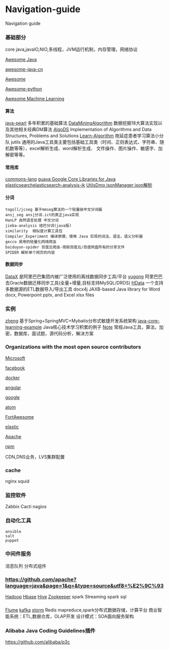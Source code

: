 # Navigation-guide
Navigation guide


### 基础部分
   core java,javaIO,NIO,多线程，JVM运行机制，内存管理，网络协议
   
   [Awesome Java](https://github.com/akullpp/awesome-java)
   
   [awesome-java-cn](https://github.com/jobbole/awesome-java-cn)
   
   [Awesome](https://github.com/sindresorhus/awesome)
   
   [Awesome-python](https://github.com/vinta/awesome-python)
   
   [Awesome Machine Learning](https://github.com/josephmisiti/awesome-machine-learning)
  
#### 算法
[java-pearl](https://github.com/robertleepeak/java-pearl) 多年积累的基础算法
[DataMiningAlgorithm](https://github.com/linyiqun/DataMiningAlgorithm) 数据挖掘18大算法实现以及其他相关经典DM算法
[AlgoDS](https://github.com/sherxon/AlgoDS) Implementation of Algorithms and Data Structures, Problems and Solutions
[Learn-Algorithm](https://github.com/Learn-Algorithm/Learn-Algorithm) 拖延症患者学习算法小分队
jutils 通用的Java工具类主要包括基础工具类（时间、正则表达式、字符串、随机数等等），excel解析生成、word解析生成、
          文件操作、图片操作、敏感字、加解密等等。 
#### 常用库
[commons-lang](https://github.com/apache/commons-lang)
[guava Google Core Libraries for Java](https://github.com/google/guava)
[elasticsearch](https://github.com/elastic/elasticsearch)[elasticsearch-analysis-ik](https://github.com/medcl/elasticsearch-analysis-ik)
[UtilsDmo jsonManager json解析](https://github.com/yangchaojiang/UtilsDmo)
#### 分词
    togoll/jcseg 基于mmseg算法的一个轻量级中文分词器
    ansj_seg ansj分词.ict的真正java实现
    HanLP 自然语言处理 中文分词 
    jieba-analysis 结巴分词(java版)
    similarity  相似度计算工具包
    Compiler_Experiment 编译原理，使用 Java 实现的词法，语法，语义分析器
    gecco 易用的轻量化网络爬虫
    baiduyun-spider 百度云爬虫-爬取百度云/百度网盘所有的分享文件
    SPIDER 解析单个网页的内容
#### 数据同步
[DataX](https://github.com/alibaba/DataX) 是阿里巴巴集团内被广泛使用的离线数据同步工具/平台
[yugong](https://github.com/alibaba/yugong) 阿里巴巴去Oracle数据迁移同步工具(全量+增量,目标支持MySQL/DRDS)
[HData](https://github.com/stuxuhai/HData)  一个支持多数据源的ETL数据导入/导出工具 
docx4j JAXB-based Java library for Word docx, Powerpoint pptx, and Excel xlsx files
### 实例
  [zheng](https://github.com/shuzheng/zheng) 基于Spring+SpringMVC+Mybatis分布式敏捷开发系统架构
  [java-core-learning-example](https://github.com/JeffLi1993/java-core-learning-example) Java核心技术学习积累的例子
  [Note](https://github.com/scalad/Note) 常规Java工具，算法，加密，数据库，面试题，源代码分析，解决方案
  
### Organizations with the most open source contributors

[Microsoft](https://github.com/Microsoft)

[facebook](https://github.com/facebook)

[docker](https://github.com/docker)

[angular](https://github.com/angular)

[google](https://github.com/google)

[atom](https://github.com/atom)

[FortAwesome](https://github.com/FortAwesome)

[elastic](https://github.com/elastic)

[Apache](https://github.com/Apache)

[npm](https://github.com/npm)

CDN,DNS业务，LVS集群配置
### cache
   nginx
   squid
### 监控软件
   Zabbix
   Cacti
   nagios
### 自动化工具
    ansible
    salt
    puppet
### 中间件服务
   消息队列
   分布式组件
### https://github.com/apache?language=java&page=1&q=&type=source&utf8=%E2%9C%93
   [Hadoop](https://github.com/apache/hadoop)
   [Hbase](https://github.com/apache/hbase)
   [Hive](https://github.com/apache/hive)
   [Zookeeper](https://github.com/apache/zookeeper)
   spark Streaming
   spark sql
###
   [Flume](https://github.com/apache/flume)
   [kafka](https://github.com/apache/kafka)
   [storm](https://github.com/apache/storm)
   Redis
mapreduce,spark分布式数据存储，计算平台
商业智能系统：ETL,数据仓库，OLAP开发
设计模式：SOA面向服务架构

### Alibaba Java Coding Guidelines插件
https://github.com/alibaba/p3c
